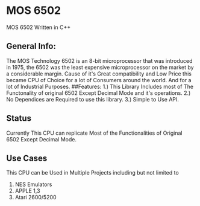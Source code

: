 # MOS 6502
MOS 6502 Written in C++
## General Info:
The MOS Technology 6502 is an 8-bit microprocessor that was introduced in 1975, the 6502 was the least expensive microprocessor on the market by a considerable margin. 
Cause of it's Great compatibility and Low Price this became CPU of Choice for a lot of Consumers around the world. And for a lot of Industrial Purposes.
##Features: 
1.) This Library Includes most of The Functonality of original 6502 Except Decimal Mode and it's operations.
2.) No Dependices are Required to use this library.
3.) Simple to Use API.

## Status
Currently This CPU can replicate Most of the Functionalities of Original 6502 Except Decimal Mode.

## Use Cases
This CPU can be Used in Multiple Projects including but not limited to 
1. NES Emulators
2. APPLE 1,3 
3. Atari 2600/5200
